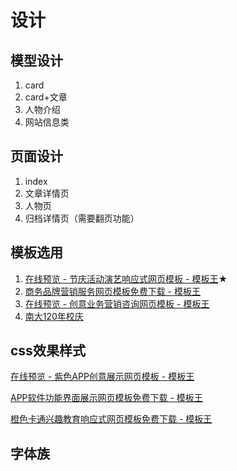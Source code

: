 # 设计

## 模型设计
1. card
2. card+文章
3. 人物介绍
4. 网站信息类

## 页面设计
1. index
2. 文章详情页
3. 人物页
4. 归档详情页（需要翻页功能）

## 模板选用

1. [在线预览 - 节庆活动演艺响应式网页模板 - 模板王](http://www.mobanwang.com/mb/demo/18084/)★
2. [商务品牌营销服务网页模板免费下载 - 模板王](http://www.mobanwang.com/mb/202302/20538.html)
3. [在线预览 - 创意业务营销咨询网页模板 - 模板王](http://www.mobanwang.com/mb/demo/20534/)
4. [南大120年校庆](https://120.nju.edu.cn/sy/)

## css效果样式

[在线预览 - 紫色APP创意展示网页模板 - 模板王](http://www.mobanwang.com/mb/demo/20513/)

[APP软件功能界面展示网页模板免费下载 - 模板王](http://www.mobanwang.com/mb/202302/20515.html)

[橙色卡通兴趣教育响应式网页模板免费下载 - 模板王](http://www.mobanwang.com/mb/202208/19760.html)

## 字体族
